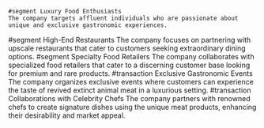     #segment Luxury Food Enthusiasts
	The company targets affluent individuals who are passionate about unique and exclusive gastronomic experiences.
#segment High-End Restaurants
	The company focuses on partnering with upscale restaurants that cater to customers seeking extraordinary dining options.
#segment Specialty Food Retailers
	The company collaborates with specialized food retailers that cater to a discerning customer base looking for premium and rare products.
#transaction Exclusive Gastronomic Events
	The company organizes exclusive events where customers can experience the taste of revived extinct animal meat in a luxurious setting.
#transaction Collaborations with Celebrity Chefs
	The company partners with renowned chefs to create signature dishes using the unique meat products, enhancing their desirability and market appeal.

